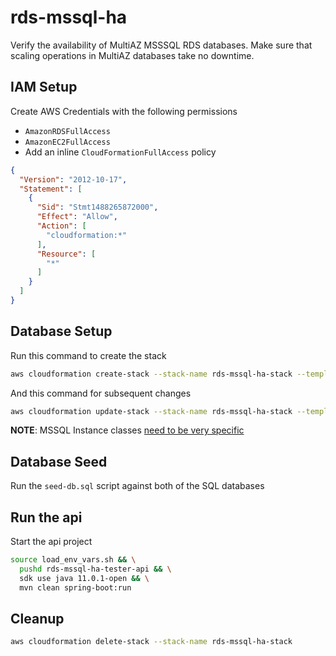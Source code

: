 # rds-mssql-ha  
Verify the availability of MultiAZ MSSSQL RDS databases.
Make sure that scaling operations in MultiAZ databases take no downtime.  

## IAM Setup  

Create AWS Credentials with the following permissions  
- `AmazonRDSFullAccess`
- `AmazonEC2FullAccess`
- Add an inline `CloudFormationFullAccess` policy

```json
{
  "Version": "2012-10-17",
  "Statement": [
    {
      "Sid": "Stmt1488265872000",
      "Effect": "Allow",
      "Action": [
        "cloudformation:*"
      ],
      "Resource": [
        "*"
      ]
    }
  ]
}
```

## Database Setup  

Run this command to create the stack

```bash
aws cloudformation create-stack --stack-name rds-mssql-ha-stack --template-body file://databases.yml --parameters ParameterKey=AllowedCidrIp,ParameterValue=1.2.3.4/32
```

And this command for subsequent changes

```bash
aws cloudformation update-stack --stack-name rds-mssql-ha-stack --template-body file://databases.yml --parameters ParameterKey=AllowedCidrIp,ParameterValue=1.2.3.4/32
```

**NOTE**: MSSQL Instance classes [need to be very specific](https://docs.aws.amazon.com/AmazonRDS/latest/UserGuide/CHAP_SQLServer.html#SQLServer.Concepts.General.InstanceClasses)  

## Database Seed  

Run the `seed-db.sql` script against both of the SQL databases  

## Run the api  

Start the api project

```bash
source load_env_vars.sh && \
  pushd rds-mssql-ha-tester-api && \
  sdk use java 11.0.1-open && \
  mvn clean spring-boot:run
```



## Cleanup  

```bash
aws cloudformation delete-stack --stack-name rds-mssql-ha-stack
```
